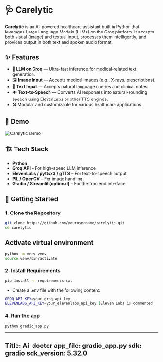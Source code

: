 # 🩺 Carelytic

**Carelytic** is an AI-powered healthcare assistant built in Python that leverages Large Language Models (LLMs) on the Groq platform. It accepts both visual (image) and textual input, processes them intelligently, and provides output in both text and spoken audio format.

## ✨ Features

- 🧠 **LLM on Groq** — Ultra-fast inference for medical-related text generation.
- 🖼️ **Image Input** — Accepts medical images (e.g., X-rays, prescriptions).
- 💬 **Text Input** — Accepts natural language queries and clinical notes.
- 🔊 **Text-to-Speech** — Converts AI responses into natural-sounding speech using ElevenLabs or other TTS engines.
- 🛠️ Modular and customizable for various healthcare applications.

## 📸 Demo

![Carelytic Demo](demo/demo.gif) <!-- Replace with actual media or image path -->

## 🏗️ Tech Stack

- **Python**
- **Groq API** – For high-speed LLM inference
- **ElevenLabs / pyttsx3 / gTTS** – For text-to-speech output
- **PIL / OpenCV** – For image handling
- **Gradio / Streamlit (optional)** – For the frontend interface

## 🚀 Getting Started

### 1. Clone the Repository

```bash
git clone https://github.com/yourusername/carelytic.git
cd carelytic
```

## Activate virtual environment
```bash
python -m venv venv
source venv/bin/activate
```

### 2. Install Requirements
```bash
pip install -r requirements.txt
```

- Create a .env file with the following content:

```bash
GROQ_API_KEY=your_groq_api_key
ELEVENLABS_API_KEY=your_elevenlabs_api_key (Eleven Labs is commented  !! if required uncomment it)
```
### 4. Run the app
```bash
python gradio_app.py
```


---
Title: Ai-doctor
app_file: gradio_app.py
sdk: gradio
sdk_version: 5.32.0
---
